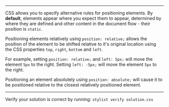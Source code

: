 * * *

CSS allows you to specify alternative rules for positioning elements. By **default**, elements appear where you expect them to appear, determined by where they are defined and other content in the document flow - their position is `static`.

Positioning elements relatively using `position: relative;` allows the position of the element to be shifted relative to it's original location using the CSS properties `top`, `right`, `bottom` and `left`.

For example, setting `position: relative;` and `left: 5px;` will move the element `5px` to the right. Setting `left: -5px;` will move the element `5px` to the right.

Positioning an element absolutely using `position: absolute;` will cause it to be positioned relative to the closest relatively positioned element.

* * *

Verify your solution is correct by running: `stylist verify solution.css`